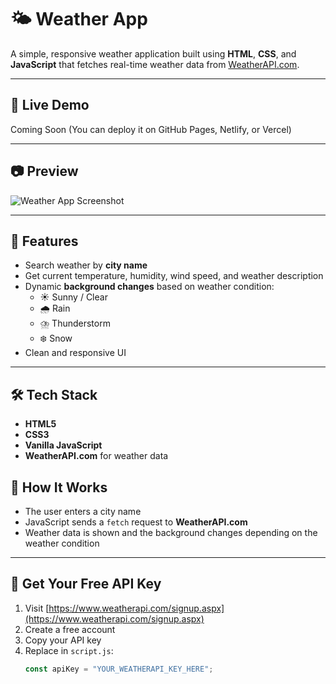 # 🌤️ Weather App

A simple, responsive weather application built using **HTML**, **CSS**, and **JavaScript** that fetches real-time weather data from [WeatherAPI.com](https://www.weatherapi.com/).

---

## 🔗 Live Demo

Coming Soon (You can deploy it on GitHub Pages, Netlify, or Vercel)

---

## 📷 Preview

![Weather App Screenshot](screenshots)

---

## 🚀 Features

- Search weather by **city name**
- Get current temperature, humidity, wind speed, and weather description
- Dynamic **background changes** based on weather condition:
  - ☀️ Sunny / Clear
  - 🌧️ Rain
  - ⛈️ Thunderstorm
  - ❄️ Snow
- Clean and responsive UI

---

## 🛠️ Tech Stack

- **HTML5**
- **CSS3**
- **Vanilla JavaScript**
- **WeatherAPI.com** for weather data


## 🧠 How It Works

- The user enters a city name
- JavaScript sends a `fetch` request to **WeatherAPI.com**
- Weather data is shown and the background changes depending on the weather condition

---

## 🔑 Get Your Free API Key

1. Visit [https://www.weatherapi.com/signup.aspx](https://www.weatherapi.com/signup.aspx)
2. Create a free account
3. Copy your API key
4. Replace in `script.js`:
   ```js
   const apiKey = "YOUR_WEATHERAPI_KEY_HERE";
